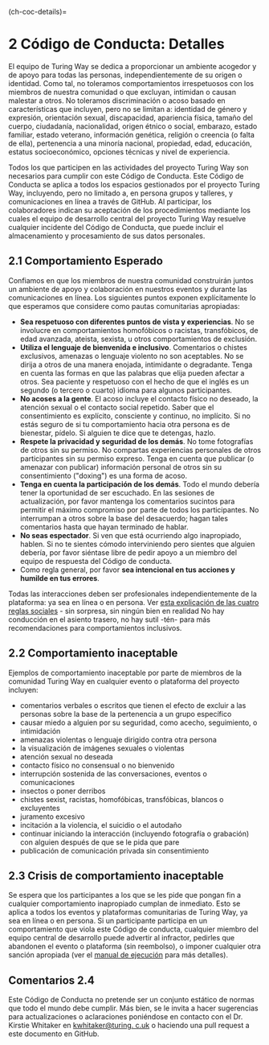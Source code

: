 (ch-coc-details)=
# 2 Código de Conducta: Detalles

El equipo de Turing Way se dedica a proporcionar un ambiente acogedor y de apoyo para todas las personas, independientemente de su origen o identidad. Como tal, no toleramos comportamientos irrespetuosos con los miembros de nuestra comunidad o que excluyan, intimidan o causan malestar a otros. No toleramos discriminación o acoso basado en características que incluyen, pero no se limitan a: identidad de género y expresión, orientación sexual, discapacidad, apariencia física, tamaño del cuerpo, ciudadanía, nacionalidad, origen étnico o social, embarazo, estado familiar, estado veterano, información genética, religión o creencia (o falta de ella), pertenencia a una minoría nacional, propiedad, edad, educación, estatus socioeconómico, opciones técnicas y nivel de experiencia.

Todos los que participen en las actividades del proyecto Turing Way son necesarios para cumplir con este Código de Conducta. Este Código de Conducta se aplica a todos los espacios gestionados por el proyecto Turing Way, incluyendo, pero no limitado a, en persona grupos y talleres, y comunicaciones en línea a través de GitHub. Al participar, los colaboradores indican su aceptación de los procedimientos mediante los cuales el equipo de desarrollo central del proyecto Turing Way resuelve cualquier incidente del Código de Conducta, que puede incluir el almacenamiento y procesamiento de sus datos personales.

## 2.1 Comportamiento Esperado

Confiamos en que los miembros de nuestra comunidad construirán juntos un ambiente de apoyo y colaboración en nuestros eventos y durante las comunicaciones en línea. Los siguientes puntos exponen explícitamente lo que esperamos que considere como pautas comunitarias apropiadas:

* **Sea respetuoso con diferentes puntos de vista y experiencias**. No se involucre en comportamientos homofóbicos o racistas, transfóbicos, de edad avanzada, ateista, sexista, u otros comportamientos de exclusión.
* **Utiliza el lenguaje de bienvenida e inclusivo**. Comentarios o chistes exclusivos, amenazas o lenguaje violento no son aceptables. No se dirija a otros de una manera enojada, intimidante o degradante. Tenga en cuenta las formas en que las palabras que elija pueden afectar a otros. Sea paciente y respetuoso con el hecho de que el inglés es un segundo (o tercero o cuarto) idioma para algunos participantes.
* **No acoses a la gente**. El acoso incluye el contacto físico no deseado, la atención sexual o el contacto social repetido. Saber que el consentimiento es explícito, consciente y continuo, no implícito. Si no estás seguro de si tu comportamiento hacia otra persona es de bienestar, pídelo. Si alguien te dice que te detengas, hazlo.
* **Respete la privacidad y seguridad de los demás**. No tome fotografías de otros sin su permiso. No compartas experiencias personales de otros participantes sin su permiso expreso. Tenga en cuenta que publicar (o amenazar con publicar) información personal de otros sin su consentimiento ("doxing") es una forma de acoso.
* **Tenga en cuenta la participación de los demás**. Todo el mundo debería tener la oportunidad de ser escuchado. En las sesiones de actualización, por favor mantenga los comentarios sucintos para permitir el máximo compromiso por parte de todos los participantes. No interrumpan a otros sobre la base del desacuerdo; hagan tales comentarios hasta que hayan terminado de hablar.
* **No seas espectador**. Si ven que está ocurriendo algo inapropiado, hablen. Si no te sientes cómodo interviniendo pero sientes que alguien debería, por favor siéntase libre de pedir apoyo a un miembro del equipo de respuesta del Código de conducta.
* Como regla general, por favor **sea intencional en tus acciones y humilde en tus errores**.

Todas las interacciones deben ser profesionales independientemente de la plataforma: ya sea en línea o en persona. Ver [esta explicación de las cuatro reglas sociales](https://www.recurse.com/manual#sub-sec-social-rules) - sin sorpresa, sin ningún bien en realidad No hay conducción en el asiento trasero, no hay sutil -tén- para más recomendaciones para comportamientos inclusivos.

## 2.2 Comportamiento inaceptable

Ejemplos de comportamiento inaceptable por parte de miembros de la comunidad Turing Way en cualquier evento o plataforma del proyecto incluyen:

* comentarios verbales o escritos que tienen el efecto de excluir a las personas sobre la base de la pertenencia a un grupo específico
* causar miedo a alguien por su seguridad, como acecho, seguimiento, o intimidación
* amenazas violentas o lenguaje dirigido contra otra persona
* la visualización de imágenes sexuales o violentas
* atención sexual no deseada
* contacto físico no consensual o no bienvenido
* interrupción sostenida de las conversaciones, eventos o comunicaciones
* insectos o poner derribos
* chistes sexist, racistas, homofóbicas, transfóbicas, blancos o excluyentes
* juramento excesivo
* incitación a la violencia, el suicidio o el autodaño
* continuar iniciando la interacción (incluyendo fotografía o grabación) con alguien después de que se le pida que pare
* publicación de comunicación privada sin consentimiento

## 2.3 Crisis de comportamiento inaceptable

Se espera que los participantes a los que se les pide que pongan fin a cualquier comportamiento inapropiado cumplan de inmediato. Esto se aplica a todos los eventos y plataformas comunitarias de Turing Way, ya sea en línea o en persona. Si un participante participa en un comportamiento que viola este Código de conducta, cualquier miembro del equipo central de desarrollo puede advertir al infractor, pedirles que abandonen el evento o plataforma (sin reembolso), o imponer cualquier otra sanción apropiada (ver el [manual de ejecución](#4-enforcement-manual) para más detalles).

## Comentarios 2.4

Este Código de Conducta no pretende ser un conjunto estático de normas que todo el mundo debe cumplir. Más bien, se le invita a hacer sugerencias para actualizaciones o aclaraciones poniéndose en contacto con el Dr. Kirstie Whitaker en [kwhitaker@turing. c.uk](mailto:kwhitaker@turing.ac.uk) o haciendo una pull request a este documento en GitHub.
